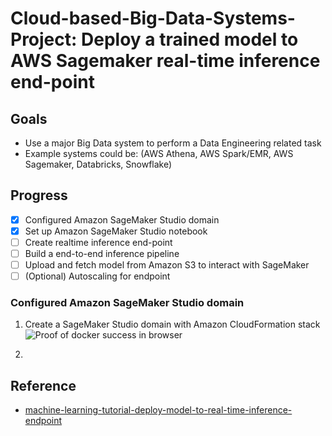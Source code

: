 # Cloud-based-Big-Data-Systems-Project: Deploy a trained model to AWS Sagemaker real-time inference end-point
## Goals
* Use a major Big Data system to perform a Data Engineering related task
* Example systems could be:  (AWS Athena, AWS Spark/EMR, AWS Sagemaker, Databricks, Snowflake)

## Progress
 - [x] Configured Amazon SageMaker Studio domain
 - [x] Set up Amazon SageMaker Studio notebook
 - [ ] Create realtime inference end-point
 - [ ] Build a end-to-end inference pipeline
 - [ ] Upload and fetch model from Amazon S3 to interact with SageMaker
 - [ ] (Optional) Autoscaling for endpoint

### Configured Amazon SageMaker Studio domain
1. Create a SageMaker Studio domain with Amazon CloudFormation stack ![Proof of docker success in browser](assets/docker_success8000.png)

2. 

## Reference
* [machine-learning-tutorial-deploy-model-to-real-time-inference-endpoint](https://aws.amazon.com/getting-started/hands-on/machine-learning-tutorial-deploy-model-to-real-time-inference-endpoint/?nc1=h_ls)
